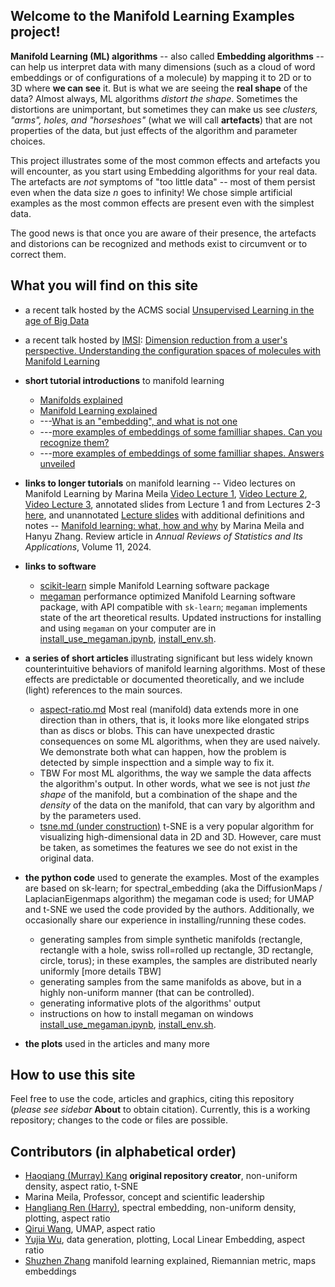 ## Welcome to the Manifold Learning Examples project! 

**Manifold Learning (ML) algorithms** -- also called **Embedding algorithms** -- can help us interpret data with many dimensions (such as a cloud of word embeddings or of configurations of a molecule) by mapping it to 2D or to 3D where **we can see** it. But is what we are seeing the **real shape** of the data? Almost always, ML algorithms *distort the shape*. Sometimes the distortions are unimportant, but sometimes they can make us see *clusters, "arms", holes, and "horseshoes"* (what we will call **artefacts**) that are not properties of the data, but just effects of the algorithm and parameter choices. 

This project illustrates some of the most common effects and artefacts you will encounter, as you start using Embedding algorithms for your  real data. The artefacts are *not* symptoms of "too little data" -- most of them persist even when the data size _n_ goes to infinity! We chose simple artificial examples as the most common effects are present even with the simplest data. 

The good news is that once you are aware of their presence, the artefacts and distorions can be recognized and methods exist to circumvent or to correct them. 

## What you will find on this site
* a recent talk hosted by the ACMS social [Unsupervised Learning in the age of Big Data](research-overview-ACMS23.pdf)
* a recent talk hosted by [IMSI](https://www.imsi.institute/activities/data-driven-materials-informatics/learning-collective-variables-and-coarse-grained-models/): [Dimension reduction from a user's perspective. Understanding the configuration spaces of molecules with Manifold Learning](Talks/mani-w3imsi24.pdf)

* **short tutorial introductions** to manifold learning
     -  [Manifolds explained](manifolds-explained.md)
     -  [Manifold Learning explained](manifold-learning-explained.md)
     -  ---[What is an "embedding", and what is not one](smooth-embedding.md) 
     -  ---[more examples of embeddings of some familliar shapes. Can you recognize them?](maps-anon.md)
     -  ---[more examples of embeddings of some familliar shapes. Answers unveiled](maps-embeddings.md)
     
* **links to longer tutorials** on manifold learning
    -- Video lectures on Manifold Learning by Marina Meila [Video Lecture 1](http://www.fields.utoronto.ca/talks/tutorial-Manifold-Learning-real-data-0), [Video Lecture 2](http://www.fields.utoronto.ca/talks/tutorial-Manifold-Learning-real-data-1), [Video Lecture 3](http://www.fields.utoronto.ca/talks/tutorial-Manifold-Learning-real-data-2), annotated slides from Lecture 1 and from Lectures 2-3 [here](https://sites.stat.washington.edu/mmp/classes.html), and unannotated [Lecture slides](https://sites.stat.washington.edu/mmp/Talks/mani-fields22-notes.pdf) with additional definitions and notes
    -- [Manifold learning: what, how and why](https://www.annualreviews.org/content/journals/10.1146/annurev-statistics-040522-115238) by Marina Meila and Hanyu Zhang. Review article in *Annual Reviews of Statistics and Its Applications*, Volume 11, 2024. 

* **links to software**
     * [scikit-learn](https://scikit-learn.org) simple Manifold Learning software package
     * [megaman](mmp2.github.io/megaman/) performance optimized Manifold Learning software package, with API compatible with `sk-learn`; `megaman` implements state of the art theoretical results. Updated instructions for installing and using `megaman` on your computer are in [install_use_megaman.ipynb](install_use_megaman.ipynb), [install_env.sh](install_env.sh).
* **a series of short articles** illustrating significant but less widely known counterintuitive behaviors of manifold learning algorithms. Most of these effects are predictable or documented theoretically, and we include (light) references to the main sources. 
  * [aspect-ratio.md](aspect-ratio.md)  Most real (manifold) data  extends more in one direction than in others, that is, it looks more like elongated strips than as discs or blobs. This can have unexpected drastic consequences on some ML algorithms, when they are used naively. We demonstrate both what can happen, how the problem is detected by simple inspecttion and a simple way to fix it.
  * TBW For most ML algorithms, the way we sample the data affects the algorithm's output. In other words, what we see is not just _the shape_ of the manifold, but a combination of the shape and the _density_ of the data on the manifold, that can vary by algorithm and by the parameters used. 
  * [tsne.md (under construction)](tsne.md) t-SNE is a very popular algorithm for visualizing high-dimensional data in 2D and 3D. However, care must be taken, as sometimes the features we see do not exist in the original data. 

* **the python code** used to generate the examples. Most of the examples are based on sk-learn; for spectral_embedding (aka the DiffusionMaps / LaplacianEigenmaps algorithm) the megaman code is used; for UMAP and t-SNE we used the code provided by the authors. Additionally, we occasionally share our experience in installing/running these codes. 
  * generating samples from simple synthetic manifolds (rectangle, rectangle with a hole, swiss roll=rolled up rectangle, 3D rectangle, circle, torus); in these examples, the samples are distributed nearly uniformly [more details TBW] 
  * generating samples from the same manifolds as above, but in a highly non-uniform manner (that can be controlled). 
  * generating informative plots of the algorithms' output
  * instructions on how to install megaman on windows [install_use_megaman.ipynb](install_use_megaman.ipynb), [install_env.sh](install_env.sh).

* **the plots** used in the articles and many more

## How to use this site 
Feel free to use the code, articles and graphics, citing this repository (_please see sidebar_ **About** to obtain citation). Currently, this is a working repository; changes to the code or files are possible.

## Contributors (in alphabetical order)
* [Haoqiang (Murray) Kang](https://github.com/mk322) **original repository creator**, non-uniform density, aspect ratio, t-SNE
* Marina Meila, Professor, concept and scientific leadership
* [Hangliang Ren (Harry)](https://github.com/Harryahh), spectral embedding, non-uniform density, plotting, aspect ratio
* [Qirui Wang](https://github.com/Typhoeus-Wang), UMAP, aspect ratio
* [Yujia Wu](https://github.com/yujiaw3-1933467), data generation, plotting, Local Linear Embedding, aspect ratio
* [Shuzhen Zhang](https://stat.uw.edu/people/shuzhen-zhang) manifold learning explained, Riemannian metric, maps embeddings



